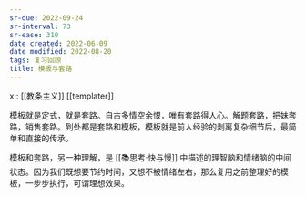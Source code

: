 ```yaml
---
sr-due: 2022-09-24
sr-interval: 73
sr-ease: 310
date created: 2022-06-09
date modified: 2022-08-20
tags: 复习回顾
title: 模板与套路
---
```


x:: [[教条主义]] [[templater]]

模板就是定式，就是套路。自古多情空余恨，唯有套路得人心。解题套路，把妹套路，销售套路。到处都是套路和模板，模板就是前人经验的剥离复杂细节后，最简单和直接的传承。

模板和套路，另一种理解，是 [[📚思考·快与慢]] 中描述的理智脑和情绪脑的中间状态。因为我们既想要节约时间，又想不被情绪左右，那么复用之前整理好的模板，一步步执行，可谓理想效果。
